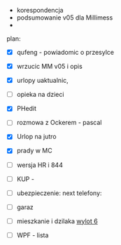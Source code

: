 - korespondencja
- podsumowanie v05 dla Millimess
- 

plan:
- [x] qufeng - powiadomic o przesylce
- [x] wrzucic MM v05 i opis
- [x] urlopy uaktualnic,
- [ ] opieka na dzieci
- [x] PHedit
- [ ] rozmowa z Ockerem - pascal
- [x] Urlop na jutro
- [x] prady w MC
- [ ] wersja HR i 844


- [ ] KUP - 
- [ ] ubezpieczenie: next telefony: 
- [ ] garaz
- [ ] mieszkanie i dzilaka [wylot 6](https://www.wylot6.pl/)
- [ ] WPF - lista


